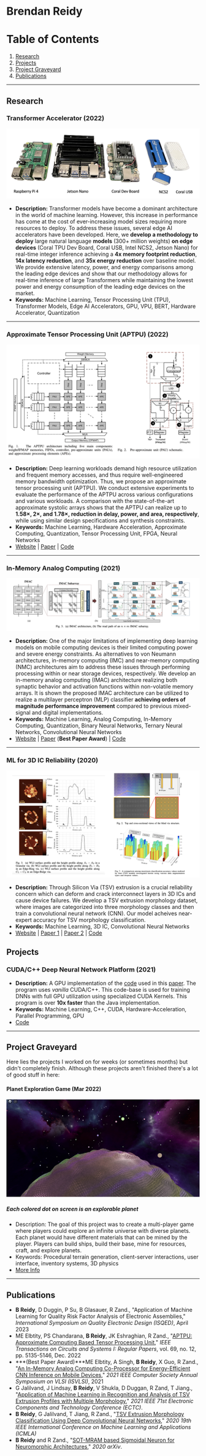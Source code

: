 # Brendan Reidy
# Table of Contents
1. [Research](#research)
2. [Projects](#projects)
3. [Project Graveyard](#project-graveyard)
4. [Publications](#publications)

---
## Research

###  Transformer Accelerator (2022)
![](images/accelerators.png)
- **Description:** Transformer models have become a dominant architecture in the world of machine learning. However, this increase in performance has come at the cost of ever-increasing model sizes requiring more resources to deploy. To address these issues, several edge AI accelerators have been developed. Here, we **develop a methodology to deploy** large natural language **models** (300+ million weights) **on edge devices** (Coral TPU Dev Board, Coral USB, Intel NCS2, Jetson Nano) for real-time integer inference achieving a **4x memory footprint reduction**, **14x latency reduction**, and **35x energy reduction** over baseline model. We provide extensive latency, power, and energy
comparisons among the leading edge devices and show that our methodology allows for real-time inference of large Transformers while maintaining the lowest power and energy consumption of the leading edge devices on the market.
- **Keywords:** Machine Learning, Tensor Processing Unit (TPU), Transformer Models, Edge AI Accelerators, GPU, VPU, BERT, Hardware Accelerator, Quantization

---
###  Approximate Tensor Processing Unit (APTPU) (2022)
![](images/APTPU.png)
- **Description:** Deep learning workloads demand high resource utilization and frequent memory accesses, and thus require well-engineered memory bandwidth optimization. Thus, we propose an approximate tensor processing unit (APTPU). We conduct extensive experiments to evaluate the performance of the APTPU across various configurations and various workloads. A comparison with the state-of-the-art approximate systolic arrays shows that the APTPU can realize up to **1.58×, 2×, and 1.78×, reduction in delay, power, and area, respectively**, while using similar design specifications and synthesis constraints.
- **Keywords:** Machine Learning, Hardware Acceleration, Approximate Computing, Quantization, Tensor Processing Unit, FPGA, Neural Networks
- [Website](https://www.icaslab.com/research/approximate-computing-based-ai-accelerator) \| [Paper](https://ieeexplore.ieee.org/abstract/document/9901385) \| [Code](https://github.com/iCAS-Lab/AP-TPU)

---
###  In-Memory Analog Computing (2021)
![](images/IMAC.png)
- **Description:** One of the major limitations of implementing deep learning models on mobile computing devices is their limited computing power and severe energy constraints. As alternatives to von Neumann architectures, in-memory computing (IMC) and near-memory computing (NMC) architectures aim to address these issues through performing processing within or near storage devices, respectively. We develop an in-memory analog computing (IMAC) architecture realizing both synaptic behavior and activation functions within non-volatile memory arrays. It is shown the proposed IMAC architecture can be utilized to realize a multilayer perceptron (MLP) classifier **achieving orders of magnitude performance improvement** compared to previous mixed-signal and digital implementations. 
- **Keywords:** Machine Learning, Analog Computing, In-Memory Computing, Quantization, Binary Neural Networks, Ternary Neural Networks, Convolutional Neural Networks
- [Website](https://www.icaslab.com/research/imac) \| [Paper](https://ieeexplore.ieee.org/abstract/document/9516756) (**Best Paper Award**) \| [Code](https://github.com/BrendanCReidy/Java-ML-Framework)

---
### ML for 3D IC Reliability (2020)
![](images/deep_morphology.png)
- **Description:** Through Silicon Via (TSV) extrusion is a crucial reliability concern which can deform and crack interconnect layers in 3D ICs and cause device failures. We develop a TSV extrusion morphology dataset, where images are categorized into three morphology classes and then train a convolutional neural network (CNN). Our model acheives near-expert accuracy for TSV morphology classification.
- **Keywords:** Machine Learning, 3D IC, Convolutional Neural Networks
- [Website](https://www.icaslab.com/research/ml-3d-ic-reliability) \| [Paper 1](https://ieeexplore.ieee.org/abstract/document/9356292) \| [Paper 2](https://ieeexplore.ieee.org/abstract/document/9501584) \| [Code](https://github.com/iCAS-Lab/Deep-Morphology)

## Projects
###  CUDA/C++ Deep Neural Network Platform (2021)

- **Description:** A GPU implementation of the [code](https://github.com/BrendanCReidy/Java-ML-Framework/blob/master) used in this [paper](https://ieeexplore.ieee.org/abstract/document/9516756). The program uses *vanilla* CUDA/C++. This code-base is used for training DNNs with full GPU utilization using specialized CUDA Kernels. This program is over **10x faster** than the Java implementation.
- **Keywords:** Machine Learning, C++, CUDA, Hardware-Acceleration, Parallel Programming, GPU
- [Code](https://github.com/iCAS-Lab/CUDA-Neural-Network)


---
## Project Graveyard
Here lies the projects I worked on for weeks (or sometimes months) but didn't completely finish. Although these projects aren't finished there's a lot of good stuff in here:
#### Planet Exploration Game (Mar 2022)
![](images/planets.png)
##### Each colored dot on screen is an explorable planet
  - Description: The goal of this project was to create a multi-player game where players could explore an infinite universe with diverse planets. Each planet would have different materials that can be mined by the player. Players can build ships, build their base, mine for resources, craft, and explore planets.
  - Keywords: Procedural terrain generation, client-server interactions, user interface, inventory systems, 3D physics
  - [More Info](/planet_exploration)

---
## Publications

- **B Reidy**, D Duggin, P Su, B Glasauer, R Zand., "Application of Machine Learning for Quality Risk
Factor Analysis of Electronic Assemblies," *International Symposium on Quality Electronic Design (ISQED)*, April 2023
- ME Elbtity, PS Chandarana, **B Reidy**, JK Eshraghian, R Zand., "[APTPU: Approximate Computing Based Tensor Processing Unit](https://ieeexplore.ieee.org/abstract/document/9901385)," *IEEE Transactions on Circuits and Systems I: Regular Papers*, vol. 69, no. 12, pp. 5135-5146, Dec. 2022
- ***(Best Paper Award)***ME Elbtity, A Singh, **B Reidy**, X Guo, R Zand., "[An In-Memory Analog Computing Co-Processor for Energy-Efficient CNN Inference on Mobile Devices](https://ieeexplore.ieee.org/abstract/document/9516756)," *2021 IEEE Computer Society Annual Symposium on VLSI (ISVLSI)*, 2021
- G Jalilvand, J Lindsay, **B Reidy**, V Shukla, D Duggan, R Zand, T Jiang., "[Application of Machine Learning in Recognition and Analysis of TSV Extrusion Profiles with Multiple Morphology](https://ieeexplore.ieee.org/abstract/document/9501584)," *2021 IEEE 71st Electronic Components and Technology Conference (ECTC)*.
- **B Reidy**, G Jalilvand, T Jiang, R Zand., "[TSV Extrusion Morphology Classification Using Deep Convolutional Neural Networks](https://ieeexplore.ieee.org/abstract/document/9356292)," *2020 19th IEEE International Conference on Machine Learning and Applications (ICMLA)*
- **B Reidy** and R Zand., "[SOT-MRAM based Sigmoidal Neuron for Neuromorphic Architectures](https://arxiv.org/abs/2006.01238)," *2020 arXiv*.